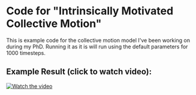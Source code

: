 # Code for "Intrinsically Motivated Collective Motion"
This is example code for the collective motion model I've been working on during my PhD. Running it as it is will run using the default parameters for 1000 timesteps.

## Example Result (click to watch video):
[![Watch the video](http://www.henrycharlesworth.com/fileStorage/typicalResult.png)](http://www.henrycharlesworth.com/fileStorage/N=50_treeSearch.mp4)

